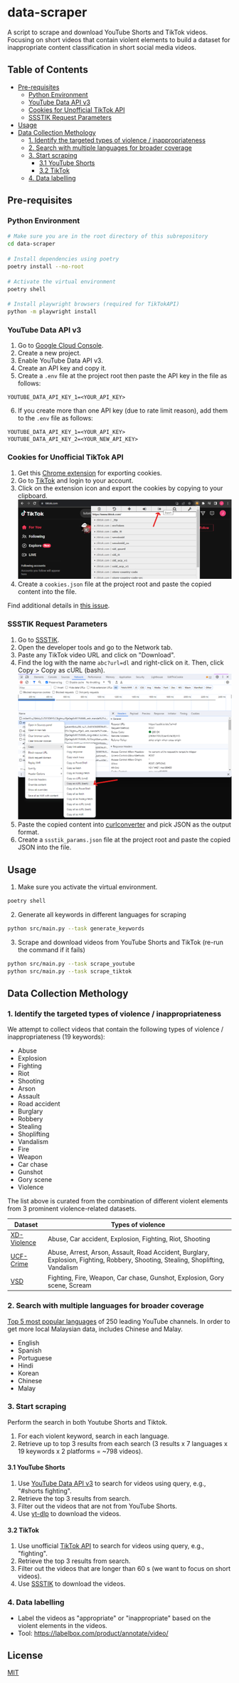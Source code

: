 # data-scraper

A script to scrape and download YouTube Shorts and TikTok videos. Focusing on short videos that contain violent elements to build a dataset for inappropriate content classification in short social media videos.

## Table of Contents

- [Pre-requisites](#pre-requisites)
  - [Python Environment](#python-environment)
  - [YouTube Data API v3](#youtube-data-api-v3)
  - [Cookies for Unofficial TikTok API](#cookies-for-unofficial-tiktok-api)
  - [SSSTIK Request Parameters](#ssstik-request-parameters)
- [Usage](#usage)
- [Data Collection Methology](#data-collection-methology)
  - [1. Identify the targeted types of violence / inappropriateness](#1-identify-the-targeted-types-of-violence--inappropriateness)
  - [2. Search with multiple languages for broader coverage](#2-search-with-multiple-languages-for-broader-coverage)
  - [3. Start scraping](#3-start-scraping)
    - [3.1 YouTube Shorts](#31-youtube-shorts)
    - [3.2 TikTok](#32-tiktok)
  - [4. Data labelling](#4-data-labelling)

## Pre-requisites

### Python Environment

```bash
# Make sure you are in the root directory of this subrepository
cd data-scraper

# Install dependencies using poetry
poetry install --no-root

# Activate the virtual environment
poetry shell

# Install playwright browsers (required for TikTokAPI)
python -m playwright install
```

### YouTube Data API v3

1. Go to [Google Cloud Console](https://console.cloud.google.com/).
2. Create a new project.
3. Enable YouTube Data API v3.
4. Create an API key and copy it.
5. Create a `.env` file at the project root then paste the API key in the file as follows:

```
YOUTUBE_DATA_API_KEY_1=<YOUR_API_KEY>
```

6. If you create more than one API key (due to rate limit reason), add them to the `.env` file as follows:

```
YOUTUBE_DATA_API_KEY_1=<YOUR_API_KEY>
YOUTUBE_DATA_API_KEY_2=<YOUR_NEW_API_KEY>
```

### Cookies for Unofficial TikTok API

1. Get this [Chrome extension](https://chrome.google.com/webstore/detail/editthiscookie/fngmhnnpilhplaeedifhccceomclgfbg/related) for exporting cookies.
2. Go to [TikTok](https://www.tiktok.com/) and login to your account.
3. Click on the extension icon and export the cookies by copying to your clipboard.
   ![export_cookies_tiktok](images/export_cookies_tiktok.png)
4. Create a `cookies.json` file at the project root and paste the copied content into the file.

Find additional details in [this issue](https://github.com/davidteather/TikTok-Api/issues/1012#issuecomment-1607264627).

### SSSTIK Request Parameters

1. Go to [SSSTIK](https://ssstik.io/en).
2. Open the developer tools and go to the Network tab.
3. Paste any TikTok video URL and click on "Download".
4. Find the log with the name `abc?url=dl` and right-click on it. Then, click Copy > Copy as cURL (bash).
   ![ssstik_curl](images/copy_ssstik_req_params.png)
5. Paste the copied content into [curlconverter](https://curlconverter.com/) and pick JSON as the output format.
6. Create a `ssstik_params.json` file at the project root and paste the copied JSON into the file.

## Usage

1. Make sure you activate the virtual environment.

```bash
poetry shell
```

2. Generate all keywords in different languages for scraping

```bash
python src/main.py --task generate_keywords
```

3. Scrape and download videos from YouTube Shorts and TikTok (re-run the command if it fails)

```bash
python src/main.py --task scrape_youtube
python src/main.py --task scrape_tiktok
```

## Data Collection Methology

### 1. Identify the targeted types of violence / inappropriateness

We attempt to collect videos that contain the following types of violence / inappropriateness (19 keywords):

- Abuse
- Explosion
- Fighting
- Riot
- Shooting
- Arson
- Assault
- Road accident
- Burglary
- Robbery
- Stealing
- Shoplifting
- Vandalism
- Fire
- Weapon
- Car chase
- Gunshot
- Gory scene
- Violence

The list above is curated from the combination of different violent elements from 3 prominent violence-related datasets.

| Dataset                                                              | Types of violence                                                                                                                |
| -------------------------------------------------------------------- | -------------------------------------------------------------------------------------------------------------------------------- |
| [XD-Violence](https://roc-ng.github.io/XD-Violence/)                 | Abuse, Car accident, Explosion, Fighting, Riot, Shooting                                                                         |
| [UCF-Crime](https://www.crcv.ucf.edu/projects/real-world/)           | Abuse, Arrest, Arson, Assault, Road Accident, Burglary, Explosion, Fighting, Robbery, Shooting, Stealing, Shoplifting, Vandalism |
| [VSD](https://www.interdigital.com/data_sets/violent-scenes-dataset) | Fighting, Fire, Weapon, Car chase, Gunshot, Explosion, Gory scene, Scream                                                        |

### 2. Search with multiple languages for broader coverage

[Top 5 most popular languages](https://www.twinword.com/blog/features-of-top-250-youtube-channels/) of 250 leading YouTube channels. In order to get more local Malaysian data, includes Chinese and Malay.

- English
- Spanish
- Portuguese
- Hindi
- Korean
- Chinese
- Malay

### 3. Start scraping

Perform the search in both Youtube Shorts and Tiktok.

1. For each violent keyword, search in each language.
2. Retrieve up to top 3 results from each search (3 results x 7 languages x 19 keywords x 2 platforms = ~798 videos).

#### 3.1 YouTube Shorts

1. Use [YouTube Data API v3](https://developers.google.com/youtube/v3) to search for videos using query, e.g., "#shorts fighting".
2. Retrieve the top 3 results from search.
3. Filter out the videos that are not from YouTube Shorts.
4. Use [yt-dlp](https://github.com/yt-dlp/yt-dlp) to download the videos.

#### 3.2 TikTok

1. Use unofficial [TikTok API](https://github.com/davidteather/TikTok-Api) to search for videos using query, e.g., "fighting".
2. Retrieve the top 3 results from search.
3. Filter out the videos that are longer than 60 s (we want to focus on short videos).
4. Use [SSSTIK](https://ssstik.io/en) to download the videos.

### 4. Data labelling

- Label the videos as "appropriate" or "inappropriate" based on the violent elements in the videos.
- Tool: https://labelbox.com/product/annotate/video/

## License

[MIT](LICENSE)